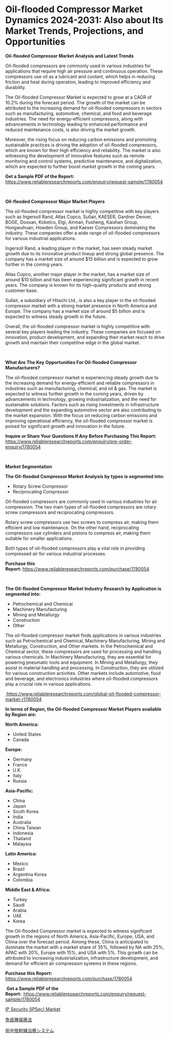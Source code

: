 <p><h1>Oil-flooded Compressor Market Dynamics 2024-2031: Also about Its Market Trends, Projections, and Opportunities</h1></p><p><strong>Oil-flooded Compressor Market Analysis and Latest Trends</strong></p>
<p><p>Oil-flooded compressors are commonly used in various industries for applications that require high air pressure and continuous operation. These compressors use oil as a lubricant and coolant, which helps in reducing friction and heat during operation, leading to improved efficiency and durability.</p><p>The Oil-flooded Compressor Market is expected to grow at a CAGR of 10.2% during the forecast period. The growth of the market can be attributed to the increasing demand for oil-flooded compressors in sectors such as manufacturing, automotive, chemical, and food and beverage industries. The need for energy-efficient compressors, along with advancements in technology leading to enhanced performance and reduced maintenance costs, is also driving the market growth.</p><p>Moreover, the rising focus on reducing carbon emissions and promoting sustainable practices is driving the adoption of oil-flooded compressors, which are known for their high efficiency and reliability. The market is also witnessing the development of innovative features such as remote monitoring and control systems, predictive maintenance, and digitalization, which are expected to further boost market growth in the coming years.</p></p>
<p><strong>Get a Sample PDF of the Report:&nbsp;</strong> <a href="https://www.reliableresearchreports.com/enquiry/request-sample/1780054">https://www.reliableresearchreports.com/enquiry/request-sample/1780054</a></p>
<p>&nbsp;</p>
<p><strong>Oil-flooded Compressor Major Market Players</strong></p>
<p><p>The oil-flooded compressor market is highly competitive with key players such as Ingersoll Rand, Atlas Copco, Sullair, KAESER, Gardner Denver, BOGE, Doosan, Kobelco, Elgi, Airman, Fusheng, Kaishan Group, Hongwuhuan, Howden Group, and Kaeser Compressors dominating the industry. These companies offer a wide range of oil-flooded compressors for various industrial applications.</p><p>Ingersoll Rand, a leading player in the market, has seen steady market growth due to its innovative product lineup and strong global presence. The company has a market size of around $15 billion and is expected to grow further in the coming years.</p><p>Atlas Copco, another major player in the market, has a market size of around $10 billion and has been experiencing significant growth in recent years. The company is known for its high-quality products and strong customer base.</p><p>Sullair, a subsidiary of Hitachi Ltd., is also a key player in the oil-flooded compressor market with a strong market presence in North America and Europe. The company has a market size of around $5 billion and is expected to witness steady growth in the future.</p><p>Overall, the oil-flooded compressor market is highly competitive with several key players leading the industry. These companies are focused on innovation, product development, and expanding their market reach to drive growth and maintain their competitive edge in the global market.</p></p>
<p>&nbsp;</p>
<p><strong>What Are The Key Opportunities For Oil-flooded Compressor Manufacturers?</strong></p>
<p><p>The oil-flooded compressor market is experiencing steady growth due to the increasing demand for energy-efficient and reliable compressors in industries such as manufacturing, chemical, and oil & gas. The market is expected to witness further growth in the coming years, driven by advancements in technology, growing industrialization, and the need for sustainable solutions. Factors such as rising investments in infrastructure development and the expanding automotive sector are also contributing to the market expansion. With the focus on reducing carbon emissions and improving operational efficiency, the oil-flooded compressor market is poised for significant growth and innovation in the future.</p></p>
<p><strong>Inquire or Share Your Questions If Any Before Purchasing This Report:</strong> <a href="https://www.reliableresearchreports.com/enquiry/pre-order-enquiry/1780054">https://www.reliableresearchreports.com/enquiry/pre-order-enquiry/1780054</a></p>
<p>&nbsp;</p>
<p><strong>Market Segmentation</strong></p>
<p><strong>The Oil-flooded Compressor Market Analysis by types is segmented into:</strong></p>
<p><ul><li>Rotary Screw Compressor</li><li>Reciprocating Compressor</li></ul></p>
<p><p>Oil-flooded compressors are commonly used in various industries for air compression. The two main types of oil-flooded compressors are rotary screw compressors and reciprocating compressors. </p><p>Rotary screw compressors use two screws to compress air, making them efficient and low maintenance. On the other hand, reciprocating compressors use cylinders and pistons to compress air, making them suitable for smaller applications.</p><p>Both types of oil-flooded compressors play a vital role in providing compressed air for various industrial processes.</p></p>
<p><strong>Purchase this Report:&nbsp;</strong><a href="https://www.reliableresearchreports.com/purchase/1780054">https://www.reliableresearchreports.com/purchase/1780054</a></p>
<p>&nbsp;</p>
<p><strong>The Oil-flooded Compressor Market Industry Research by Application is segmented into:</strong></p>
<p><ul><li>Petrochemical and Chemical</li><li>Machinery Manufacturing</li><li>Mining and Metallurgy</li><li>Construction</li><li>Other</li></ul></p>
<p><p>The oil-flooded compressor market finds applications in various industries such as Petrochemical and Chemical, Machinery Manufacturing, Mining and Metallurgy, Construction, and Other markets. In the Petrochemical and Chemical sector, these compressors are used for processing and handling various chemicals. In Machinery Manufacturing, they are essential for powering pneumatic tools and equipment. In Mining and Metallurgy, they assist in material handling and processing. In Construction, they are utilized for various construction activities. Other markets include automotive, food and beverage, and electronics industries where oil-flooded compressors play a crucial role in various applications.</p></p>
<p><a href="https://www.reliableresearchreports.com/global-oil-flooded-compressor-market-r1780054">&nbsp;https://www.reliableresearchreports.com/global-oil-flooded-compressor-market-r1780054</a></p>
<p><strong>In terms of Region, the Oil-flooded Compressor Market Players available by Region are:</strong></p>
<p>
    <p> <strong> North America: </strong>
        <ul>
            <li>United States</li>
            <li>Canada</li>
        </ul>
        </p> 
    <p> <strong> Europe: </strong>
        <ul>
            <li>Germany</li>
            <li>France</li>
            <li>U.K.</li>
            <li>Italy</li>
            <li>Russia</li>
        </ul>
        </p> 
    <p> <strong> Asia-Pacific: </strong>
        <ul>
            <li>China</li>
            <li>Japan</li>
            <li>South Korea</li>
            <li>India</li>
            <li>Australia</li>
            <li>China Taiwan</li>
            <li>Indonesia</li>
            <li>Thailand</li>
            <li>Malaysia</li>
        </ul>
        </p> 
    <p> <strong> Latin America: </strong>
        <ul>
            <li>Mexico</li>
            <li>Brazil</li>
            <li>Argentina Korea</li>
            <li>Colombia</li>
        </ul>
        </p> 
    <p> <strong> Middle East & Africa: </strong>
        <ul>
            <li>Turkey</li>
            <li>Saudi</li>
            <li>Arabia</li>
            <li>UAE</li>
            <li>Korea</li>
        </ul>
    </p>
    </p>
<p><p>The Oil-flooded Compressor market is expected to witness significant growth in the regions of North America, Asia-Pacific, Europe, USA, and China over the forecast period. Among these, China is anticipated to dominate the market with a market share of 35%, followed by NA with 25%, APAC with 20%, Europe with 15%, and USA with 5%. This growth can be attributed to increasing industrialization, infrastructure development, and demand for efficient air compression systems in these regions.</p></p>
<p><strong>Purchase this Report: </strong><a href="https://www.reliableresearchreports.com/purchase/1780054">https://www.reliableresearchreports.com/purchase/1780054</a></p>
<p>&nbsp;<strong>Get a Sample PDF of the Report:&nbsp;&nbsp;</strong><a href="https://www.reliableresearchreports.com/enquiry/request-sample/1780054">https://www.reliableresearchreports.com/enquiry/request-sample/1780054</a></p>
<p><strong></strong></p>
<p><p><a href="https://view.publitas.com/reportprime-1/analyzing-ip-security-ipsec-market-dynamics-and-growth-drivers-and-forecasted-for-period-from-2024-to-2031/">IP Security (IPSec) Market</a></p><p><a href="https://github.com/dzy793153605/Market-Research-Report-List-2/blob/main/1519064105599.md">免疫腫瘍療法</a></p><p><a href="https://github.com/EthanMorar2011/Market-Research-Report-List-2/blob/main/8508241105600.md">術中放射線治療システム</a></p></p>